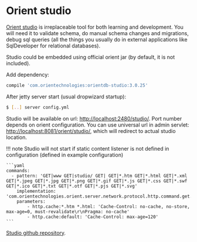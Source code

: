 # Orient studio

[Orient studio](http://orientdb.com/docs/3.0.x/studio/Studio-Introduction.html)
is irreplaceable tool for both learning and development. You will need it to validate schema, do manual schema changes and migrations, 
debug sql queries (all the things you usually do in external applications like SqlDeveloper for relational databases).

Studio could be embedded using official orient jar (by default, it is not included).

Add dependency:

```groovy
compile 'com.orientechnologies:orientdb-studio:3.0.25'
```

After jetty server start (usual dropwizard startup):

```bash
$ [..] server config.yml
```

Studio will be available on url: [http://localhost:2480/studio/](http://localhost:2480/studio/). 
Port number depends on orient configuration. You can use universal url in admin servlet: [http://localhost:8081/orient/studio/](http://localhost:8081/orient/studio/),
 which will redirect to actual studio location.

!!! note 
    Studio will not start if static content listener is not defined in configuration (defined in example configuration)

    ```yaml
    commands:
      - pattern: 'GET|www GET|studio/ GET| GET|*.htm GET|*.html GET|*.xml GET|*.jpeg GET|*.jpg GET|*.png GET|*.gif GET|*.js GET|*.css GET|*.swf GET|*.ico GET|*.txt GET|*.otf GET|*.pjs GET|*.svg'
        implementation: 'com.orientechnologies.orient.server.network.protocol.http.command.get.OServerCommandGetStaticContent'
        parameters:
            - http.cache:*.htm *.html: 'Cache-Control: no-cache, no-store, max-age=0, must-revalidate\r\nPragma: no-cache'
            - http.cache:default: 'Cache-Control: max-age=120'
    ```

[Studio github repository](https://github.com/orientechnologies/orientdb-studio).

